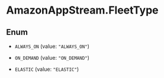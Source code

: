 # AmazonAppStream.FleetType

## Enum


* `ALWAYS_ON` (value: `"ALWAYS_ON"`)

* `ON_DEMAND` (value: `"ON_DEMAND"`)

* `ELASTIC` (value: `"ELASTIC"`)


